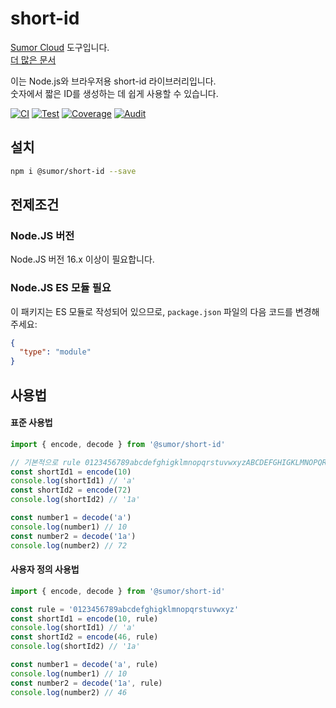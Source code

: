 # short-id

[Sumor Cloud](https://sumor.cloud) 도구입니다.  
[더 많은 문서](https://sumor.cloud)

이는 Node.js와 브라우저용 short-id 라이브러리입니다.  
숫자에서 짧은 ID를 생성하는 데 쉽게 사용할 수 있습니다.

[![CI](https://github.com/sumor-cloud/short-id/actions/workflows/ci.yml/badge.svg)](https://github.com/sumor-cloud/short-id/actions/workflows/ci.yml)
[![Test](https://github.com/sumor-cloud/short-id/actions/workflows/ut.yml/badge.svg)](https://github.com/sumor-cloud/short-id/actions/workflows/ut.yml)
[![Coverage](https://github.com/sumor-cloud/short-id/actions/workflows/coverage.yml/badge.svg)](https://github.com/sumor-cloud/short-id/actions/workflows/coverage.yml)
[![Audit](https://github.com/sumor-cloud/short-id/actions/workflows/audit.yml/badge.svg)](https://github.com/sumor-cloud/short-id/actions/workflows/audit.yml)

## 설치

```bash
npm i @sumor/short-id --save
```

## 전제조건

### Node.JS 버전

Node.JS 버전 16.x 이상이 필요합니다.

### Node.JS ES 모듈 필요

이 패키지는 ES 모듈로 작성되어 있으므로, `package.json` 파일의 다음 코드를 변경해주세요:

```json
{
  "type": "module"
}
```

## 사용법

#### 표준 사용법

```js
import { encode, decode } from '@sumor/short-id'

// 기본적으로 rule 0123456789abcdefghigklmnopqrstuvwxyzABCDEFGHIGKLMNOPQRSTUVWXYZ를 사용합니다
const shortId1 = encode(10)
console.log(shortId1) // 'a'
const shortId2 = encode(72)
console.log(shortId2) // '1a'

const number1 = decode('a')
console.log(number1) // 10
const number2 = decode('1a')
console.log(number2) // 72
```

#### 사용자 정의 사용법

```js
import { encode, decode } from '@sumor/short-id'

const rule = '0123456789abcdefghigklmnopqrstuvwxyz'
const shortId1 = encode(10, rule)
console.log(shortId1) // 'a'
const shortId2 = encode(46, rule)
console.log(shortId2) // '1a'

const number1 = decode('a', rule)
console.log(number1) // 10
const number2 = decode('1a', rule)
console.log(number2) // 46
```
